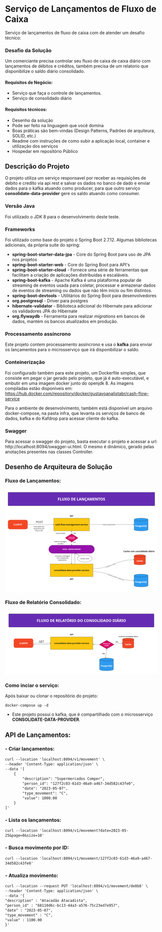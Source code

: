 # Serviço de Lançamentos de Fluxo de Caixa

Serviço de lançamentos de fluxo de caixa com de atender um desafio técnico:

### Desafio da Solução

Um comerciante precisa controlar seu fluxo de caixa de caixa diário com lançamentos de débitos e créditos, também
precisa de um relatorio que disponibilize o saldo diário consolidado.

#### Requisitos de Negócio:

* Serviço que faça o controle de lançamentos.
* Serviço de consolidado diário

#### Requisitos técnicos:

* Desenho da solução
* Pode ser feito na linguagem que você domina
* Boas práticas são bem-vindas (Design Patterns, Padrões de arquiteura, SOLID, etc.)
* Readme com instruções de como subir a aplicação local, container e utilização dos serviços
* Hospedar em reposítório Público

## Descrição do Projeto

O projeto utiliza um serviço responsavel por receber as requisições de debito e credito via api rest e salvar os dados
no banco de dado e enviar dados para o kafka atuando como producer, para que outro serviço **consolidate-data-provider**
gere os saldo atuando como consumer.

### Versão Java

Foi utilizado o JDK 8 para o desenvolvimento deste teste.

### Frameworks

Foi utilizado como base do projeto o Spring Boot 2.7.12. Algumas bibliotecas adicionais, da própria suite do spring:

* **spring-boot-starter-data-jpa** - Core do Spring Boot para uso de JPA nos projetos
* **spring-boot-starter-web** - Core do Spring Boot para API's
* **spring-boot-starter-cloud** - Fornece uma série de ferramentas que facilitam a criação de aplicações distribuídas e
  escaláveis.
* **spring-boot-kafka** - Apache Kafka é uma plataforma popular de streaming de eventos usada para coletar, processar e
  armazenar dados de eventos de streaming ou dados que não têm início ou fim distintos.
* **spring-boot-devtools** - Utilitários do Spring Boot para desenvolvedores
* **org.postgresql** - Driver para postgres
* **hibernate-validator** - Biblioteca adicional do Hibernate para adicionar os validadores JPA do Hibernate
* **org.flywaydb** - Ferramenta para realizar *migrations* em bancos de dados, mantém os bancos atualizados em produção.

### Processamento assíncrono

Este projeto contem processamento assíncrono e usa o **kafka** para enviar os lançamentos para o microsserviço
que irá disponibilizar o saldo.

### Conteinerização

Foi configurado também para este projeto, um Dockerfile simples, que consiste em pegar o jar gerado pelo projeto, que já
é auto-executável, e embutir em uma imagem docker junto do openjdk 8. As imagens compiladas estão disponíveis
em: https://hub.docker.com/repository/docker/gustavoanalistabr/cash-flow-service

Para o ambiente de desenvolvimento, também está disponível um arquivo docker-compose, na pasta infra, que levanta os
serviços de banco de dados, kafka e do Kafdrop para acessar cliente do kafka.

### Swagger

Para acessar o swagger do projeto, basta executar o projeto e acessar a url: http://localhost:8094/swagger-ui.html. O
mesmo é dinâmico, gerado pelas anotações presentes nas classes Controller.

## Desenho de Arquiteura de Solução

### Fluxo de Lançamentos:

![fluxo](docs/solucao-fluxo-lancamentos.png)

### Fluxo de Relatório Consolidado:

![fluxo](docs/solucao-fluxo-relatorio-consolidado.png)

### Como inciar o serviço:

Após baixar ou clonar o repositório do projeto:

```
docker-compose up -d
```

* Este projeto possui o kafka, que é compartilhado com o microsserviço **CONSOLIDATE-DATA-PROVIDER**.

## API de Lançamentos:

### - **Criar lançamentos:**

```
curl --location 'localhost:8094/v1/movement' \
--header 'Content-Type: application/json' \
--data '[
    {
        "description": "Supermercados Comper",
        "person_id": "127f2c03-61d3-46a9-a467-34d582c43fe0",
        "date": "2023-05-07",
        "type_movement": "C",
        "value": 1000.00
    }
]'
```

### - **Lista os lançamentos:**

```
curl --location 'localhost:8094/v1/movement?date=2023-05-25&page=0&size=10'
```

### - **Busca movimento por ID:**

```
curl --location 'localhost:8094/v1/movement/127f2c03-61d3-46a9-a467-34d582c43fe0'
```

### - **Atualiza movimento:**

```
curl --location --request PUT 'localhost:8094/v1/movement/de8b8' \
--header 'Content-Type: application/json' \
--data '{
"description" : "Atacadão Atacadista",
"person_id" : "68110d6c-bc13-44a3-a576-75c23ed7e957",
"date" : "2023-05-07",
"type_movement" : "C",
"value" : 1100.00
}'
```